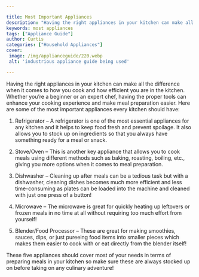 ```yaml
---

title: Most Important Appliances
description: "Having the right appliances in your kitchen can make all the difference when it comes to how you cook and how efficient you are in...keep reading to learn"
keywords: most appliances
tags: ["Appliance Guide"]
author: Curtis
categories: ["Household Appliances"]
cover: 
 image: /img/applianceguide/220.webp
 alt: 'industrious appliance guide being used'

---
```


Having the right appliances in your kitchen can make all the difference when it comes to how you cook and how efficient you are in the kitchen. Whether you’re a beginner or an expert chef, having the proper tools can enhance your cooking experience and make meal preparation easier. Here are some of the most important appliances every kitchen should have:

1. Refrigerator – A refrigerator is one of the most essential appliances for any kitchen and it helps to keep food fresh and prevent spoilage. It also allows you to stock up on ingredients so that you always have something ready for a meal or snack.

2. Stove/Oven – This is another key appliance that allows you to cook meals using different methods such as baking, roasting, boiling, etc., giving you more options when it comes to meal preparation. 

3. Dishwasher – Cleaning up after meals can be a tedious task but with a dishwasher, cleaning dishes becomes much more efficient and less time-consuming as plates can be loaded into the machine and cleaned with just one press of a button! 

4. Microwave – The microwave is great for quickly heating up leftovers or frozen meals in no time at all without requiring too much effort from yourself! 
5. Blender/Food Processor – These are great for making smoothies, sauces, dips, or just pureeing food items into smaller pieces which makes them easier to cook with or eat directly from the blender itself! 

These five appliances should cover most of your needs in terms of preparing meals in your kitchen so make sure these are always stocked up on before taking on any culinary adventure!
